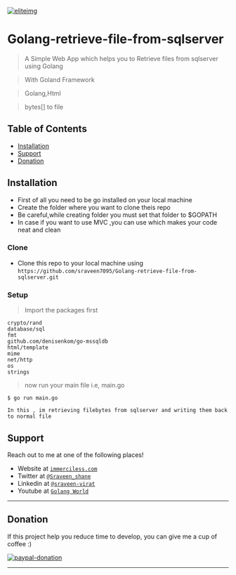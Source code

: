<a href="#"><img src="https://media-exp1.licdn.com/dms/image/C5603AQFJAAQnBETj6Q/profile-displayphoto-shrink_200_200/0?e=1602720000&v=beta&t=FoeDv3Jbn9GyHIiySFgD9jXSxYHKB_Y1ECJGqzW-04o"  alt="eliteimg"></a>




# Golang-retrieve-file-from-sqlserver

> A Simple Web App which helps you to Retrieve files from sqlserver using Golang 

> With Goland Framework

> Golang,Html

>bytes[] to file





## Table of Contents


- [Installation](#installation)
- [Support](#support)
- [Donation](#donation)
## Installation

- First of all you need to be go installed on your local machine
- Create the folder where you want to clone theis repo
- Be careful,while creating folder you must set that folder to $GOPATH
- In case if you want to use MVC ,you can use which makes your code neat and clean
### Clone

- Clone this repo to your local machine using `https://github.com/sraveen7095/Golang-retrieve-file-from-sqlserver.git`

### Setup



> Import the packages first

```shell
crypto/rand
database/sql
fmt
github.com/denisenkom/go-mssqldb
html/template
mime
net/http
os
strings
```

> now run your main file i.e, main.go

```shell
$ go run main.go
```
```shell
In this , im retrieving filebytes from sqlserver and writing them back to normal file
```


## Support

Reach out to me at one of the following places!

- Website at <a href="http://www.immerciless.com" target="_blank">`immerciless.com`</a>
- Twitter at <a href="https://twitter.com/Sraveen_shane" target="_blank">`@Sraveen_shane`</a>
- Linkedin at <a href="https://www.linkedin.com/in/sraveen-virat-08b73115b/" target="_blank">`@sraveen-virat`</a>
- Youtube at <a href="https://www.youtube.com/channel/UCydEsav4u3A3c2wwYyKGHtg" target="_blank">`Golang World`</a>

---
## Donation
If this project help you reduce time to develop, you can give me a cup of coffee :) 

[![paypal-donation](https://www.paypalobjects.com/en_US/i/btn/btn_donateCC_LG.gif)](https://www.paypal.com/paypalme/elite7095)


---
